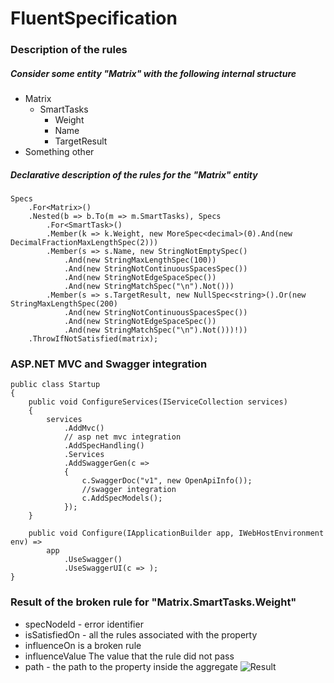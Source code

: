 # FluentSpecification

### Description of the rules
##### Consider some entity "Matrix" with the following internal structure
* Matrix
	* SmartTasks
		* Weight
		* Name
		* TargetResult
* Something other
##### Declarative description of the rules for the "Matrix" entity
```
Specs
	.For<Matrix>()
	.Nested(b => b.To(m => m.SmartTasks), Specs
		.For<SmartTask>()
		.Member(k => k.Weight, new MoreSpec<decimal>(0).And(new DecimalFractionMaxLengthSpec(2)))
		.Member(s => s.Name, new StringNotEmptySpec()
			.And(new StringMaxLengthSpec(100))
			.And(new StringNotContinuousSpacesSpec())
			.And(new StringNotEdgeSpaceSpec())
			.And(new StringMatchSpec("\n").Not()))
		.Member(s => s.TargetResult, new NullSpec<string>().Or(new StringMaxLengthSpec(200)
			.And(new StringNotContinuousSpacesSpec())
			.And(new StringNotEdgeSpaceSpec())
			.And(new StringMatchSpec("\n").Not()))!))
	.ThrowIfNotSatisfied(matrix);

```
### ASP.NET MVC and Swagger integration
```
public class Startup
{
	public void ConfigureServices(IServiceCollection services)
	{
		services
			.AddMvc()
			// asp net mvc integration
			.AddSpecHandling()
			.Services
			.AddSwaggerGen(c =>
			{
				c.SwaggerDoc("v1", new OpenApiInfo());
				//swagger integration
				c.AddSpecModels();
			});
	}

	public void Configure(IApplicationBuilder app, IWebHostEnvironment env) =>
		app
			.UseSwagger()
			.UseSwaggerUI(c => );
}
```
### Result of the broken rule for "Matrix.SmartTasks.Weight"
* specNodeId - error identifier
* isSatisfiedOn - all the rules associated with the property
* influenceOn is a broken rule
* influenceValue The value that the rule did not pass
* path - the path to the property inside the aggregate
![Result](https://i.imgur.com/oPbCRpT.jpg)
